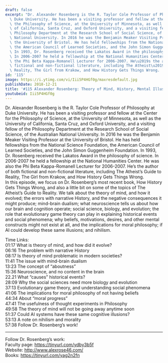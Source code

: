```yaml
---
draft: false
excerpt: "Dr. Alexander Rosenberg is the R. Taylor Cole Professor of Philosophy at\
  \ Duke University. He has been a visiting professor and fellow at the Center for\
  \ the Philosophy of Science, at the University of Minnesota, as well as the University\
  \ of California, Santa Cruz, and Oxford University, and a visiting fellow of the\
  \ Philosophy Department at the Research School of Social Science, of the Australian\
  \ National University. In 2016 he was the Benjamin Meaker Visiting Professor at\
  \ the University of Bristol. He has held fellowships from the National Science Foundation,\
  \ the American Council of Learned Societies, and the John Simon Guggenheim Foundation.\
  \ In 1993, Dr. Rosenberg received the Lakatos Award in the philosophy of science.\
  \ In 2006-2007 he held a fellowship at the National Humanities Center. He was also\
  \ the Phi Beta Kappa-Romanell Lecturer for 2006-2007. He\u2019s the author of both\
  \ fictional and non-fictional literature, including The Atheist\u2019s Guide to\
  \ Reality, The Girl from Krakow, and How History Gets Things Wrong.  "
id: '115'
image: https://i.ytimg.com/vi/Iii5P4HGf0g/maxresdefault.jpg
publishDate: 2018-12-21
title: '#115 Alexander Rosenberg: Theory of Mind, History, Mental Illusions, and Nihilism'
youtubeid: Iii5P4HGf0g
---
```

<div class="timelinks">

Dr. Alexander Rosenberg is the R. Taylor Cole Professor of Philosophy at Duke University. He has been a visiting professor and fellow at the Center for the Philosophy of Science, at the University of Minnesota, as well as the University of California, Santa Cruz, and Oxford University, and a visiting fellow of the Philosophy Department at the Research School of Social Science, of the Australian National University. In 2016 he was the Benjamin Meaker Visiting Professor at the University of Bristol. He has held fellowships from the National Science Foundation, the American Council of Learned Societies, and the John Simon Guggenheim Foundation. In 1993, Dr. Rosenberg received the Lakatos Award in the philosophy of science. In 2006-2007 he held a fellowship at the National Humanities Center. He was also the Phi Beta Kappa-Romanell Lecturer for 2006-2007. He’s the author of both fictional and non-fictional literature, including The Atheist’s Guide to Reality, The Girl from Krakow, and How History Gets Things Wrong.  
In this episode, we focus on Dr. Rosenberg’s most recent book, How History Gets Things Wrong, and also a little bit on some of the topics of The Atheist’s Guide to Reality. We talk about the theory of mind, and how it evolved; the errors with narrative History, and the negative consequences it might produce; mind-brain dualism; what neuroscience tells us about how our brain and cognition operate; social science, biology, and evolution; the role that evolutionary game theory can play in explaining historical events and social phenomena; why beliefs, motivations, desires, and other mental constructs might not exist at all, and the implications for moral philosophy; if AI could develop these same illusions; and nihilism.

Time Links:  
<time>01:17</time> What is theory of mind, and how did it evolve?  
<time>06:16</time> The problem with narrative History                      
<time>08:17</time> Is theory of mind problematic in modern societies?                  
<time>11:41</time> The issue with mind-brain dualism               
<time>13:23</time> The concept of “aboutness”             
<time>15:36</time> Neuroscience, and no content in the brain      
22.21  What “causes” historical events?  
<time>28:09</time> Why the social sciences need more biology and evolution    
<time>37:13</time> Evolutionary game theory, and understanding social phenomena        
<time>41:06</time> The implications for moral philosophy of not having beliefs   
<time>44:34</time> About “moral progress”  
<time>47:41</time> The usefulness of thought experiments in Philosophy  
<time>49:58</time> The theory of mind will not be going away anytime soon  
<time>51:37</time> Could AI systems have these same cognitive illusions?  
<time>53:13</time> A note on nihilism and morality  
<time>57:38</time> Follow Dr. Rosenberg’s work!    

---

Follow Dr. Rosenberg’s work:  
Faculty page: https://tinyurl.com/ydby3b5f  
Website: http://www.alexrose46.com/  
Books: https://tinyurl.com/yag2n2fn
</div>

